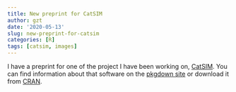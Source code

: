 ```yaml
---
title: New preprint for CatSIM
author: gzt
date: '2020-05-13'
slug: new-preprint-for-catsim
categories: [R]
tags: [catsim, images]
---
```

I have a preprint for one of the project I have been working on, [CatSIM](https://arxiv.org/abs/2004.09073).
You can find information about that software on the [pkgdown site](https://gzt.github.io/catsim)
or download it from [CRAN](https://​cloud.r-project.org/​package=catsim). 
